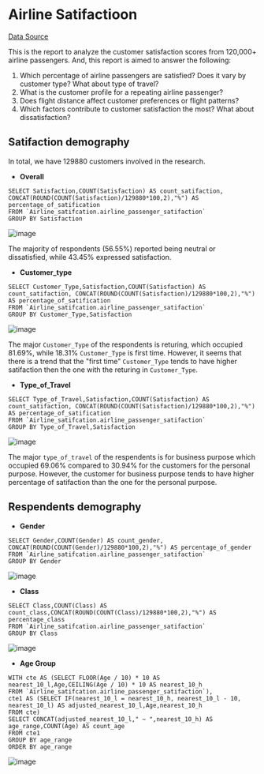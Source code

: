 # Airline Satifactioon
[Data Source](https://www.mavenanalytics.io/data-playground?order=date_added%2Cdesc&page=2&pageSize=20)

This is the report to analyze the customer satisfaction scores from 120,000+ airline passengers. And, this report is aimed to answer the following:

1. Which percentage of airline passengers are satisfied? Does it vary by customer type? What about type of travel?
2. What is the customer profile for a repeating airline passenger?
3. Does flight distance affect customer preferences or flight patterns?
4. Which factors contribute to customer satisfaction the most? What about dissatisfaction?

## Satifaction demography
In total, we have 129880 customers involved in the research.

* __Overall__
```Bigqery
SELECT Satisfaction,COUNT(Satisfaction) AS count_satifaction, CONCAT(ROUND(COUNT(Satisfaction)/129880*100,2),"%") AS percentage_of_satification
FROM `Airline_satifcation.airline_passenger_satifaction`
GROUP BY Satisfaction
```
![image](https://github.com/user-attachments/assets/2da552d0-a239-4ba6-96a0-83e2f1504282)

The majority of respondents (56.55%) reported being neutral or dissatisfied, while 43.45% expressed satisfaction.

* __Customer_type__
```Bigquery
SELECT Customer_Type,Satisfaction,COUNT(Satisfaction) AS count_satifaction, CONCAT(ROUND(COUNT(Satisfaction)/129880*100,2),"%") AS percentage_of_satification
FROM `Airline_satifcation.airline_passenger_satifaction`
GROUP BY Customer_Type,Satisfaction
```
![image](https://github.com/user-attachments/assets/8970444a-0b65-4d2e-bc9c-05e4004c0a92)

The major `Customer_Type` of the respondents is returing, which occupied 81.69%, while 18.31%  `Customer_Type` is first time. However, it seems that there is a trend that the "first time" `Customer_Type` tends to have higher satifaction then the one with the returing in `Customer_Type`.

* __Type_of_Travel__
```Bigquery
SELECT Type_of_Travel,Satisfaction,COUNT(Satisfaction) AS count_satifaction, CONCAT(ROUND(COUNT(Satisfaction)/129880*100,2),"%") AS percentage_of_satification
FROM `Airline_satifcation.airline_passenger_satifaction`
GROUP BY Type_of_Travel,Satisfaction
```
![image](https://github.com/user-attachments/assets/b76b2064-a214-4c5f-8aa4-45f82aed0de6)

The major `type_of_travel` of the respendents is for business purpose which occupied 69.06% compared to 30.94% for the customers for the personal purpose. However, the customer for business purpose tends to have higher percentage of satifaction than the one for the personal purpose. 

## Respendents demography

* __Gender__
```Bigquery
SELECT Gender,COUNT(Gender) AS count_gender, CONCAT(ROUND(COUNT(Gender)/129880*100,2),"%") AS percentage_of_gender
FROM `Airline_satifcation.airline_passenger_satifaction`
GROUP BY Gender
```
![image](https://github.com/user-attachments/assets/bdb414ff-cc6b-4121-b46c-0afd6f27c147)
* __Class__
```Bigquery
SELECT Class,COUNT(Class) AS count_class,CONCAT(ROUND(COUNT(Class)/129880*100,2),"%") AS percentage_class
FROM `Airline_satifcation.airline_passenger_satifaction`
GROUP BY Class
```
![image](https://github.com/user-attachments/assets/2db8dac4-b41e-4ef9-9ab8-a48cdd75f524)
* __Age Group__
```Bigquery
WITH cte AS (SELECT FLOOR(Age / 10) * 10 AS nearest_10_l,Age,CEILING(Age / 10) * 10 AS nearest_10_h
FROM `Airline_satifcation.airline_passenger_satifaction`),
cte1 AS (SELECT IF(nearest_10_l = nearest_10_h, nearest_10_l - 10, nearest_10_l) AS adjusted_nearest_10_l,Age,nearest_10_h
FROM cte)
SELECT CONCAT(adjusted_nearest_10_l," ~ ",nearest_10_h) AS age_range,COUNT(Age) AS count_age
FROM cte1
GROUP BY age_range
ORDER BY age_range
```
![image](https://github.com/user-attachments/assets/91164bbb-ef56-48db-bfd9-9f530dbd8efa)
